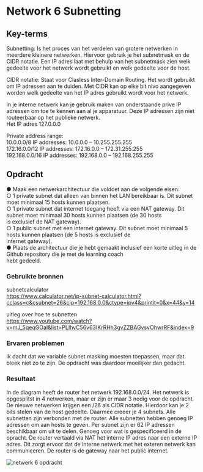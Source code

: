 # Network 6 Subnetting


## Key-terms
Subnetting: Is het proces van het verdelen van grotere netwerken in meerdere kleinere netwerken. Hiervoor gebruik je het subnetmask en de CIDR notatie. Een IP adres laat met behulp van het subnetmask zien welk gedeelte voor het netwerk wordt gebruikt en welk gedeelte voor de host. 

CIDR notatie: Staat voor Clasless Inter-Domain Routing. Het wordt gebruikt om IP adressen aan te duiden. Met CIDR kan op elke bit nivo aangegeven worden welk gedeelte van het IP adres gebruikt wordt voor het netwerk.   

In je interne netwerk kan je gebruik maken van onderstaande prive IP adressen om toe te kennen aan al je apparatuur. Deze IP adressen zijn niet routeerbaar op het publieke netwerk.   
Het IP adres 127.0.0.0

Private address range:   
10.0.0.0/8 IP addresses: 10.0.0.0 – 10.255.255.255  
172.16.0.0/12 IP addresses: 172.16.0.0 – 172.31.255.255    
192.168.0.0/16 IP addresses: 192.168.0.0 – 192.168.255.255





## Opdracht
●	Maak een netwerkarchitectuur die voldoet aan de volgende eisen:  
○	1 private subnet dat alleen van binnen het LAN bereikbaar is. Dit subnet moet minimaal 15 hosts kunnen plaatsen.  
○	1 private subnet dat internet toegang heeft via een NAT gateway. Dit subnet moet minimaal 30 hosts kunnen plaatsen (de 30 hosts  
    is exclusief de NAT gateway).  
○	1 public subnet met een internet gateway. Dit subnet moet minimaal 5 hosts kunnen plaatsen (de 5 hosts is exclusief de   
    internet gateway).  
●	Plaats de architectuur die je hebt gemaakt inclusief een korte uitleg in de Github repository die je met de learning coach   
    hebt gedeeld.


### Gebruikte bronnen
subnetcalculator  
https://www.calculator.net/ip-subnet-calculator.html?cclass=c&csubnet=26&cip=192.168.0.0&ctype=ipv4&printit=0&x=44&y=14

uitleg over hoe te subnetten  
https://www.youtube.com/watch?v=mJ_5qeqGOaI&list=PLIhvC56v63IKrRHh3gvZZBAGvsvOhwrRF&index=9

### Ervaren problemen
Ik dacht dat we variable subnet masking moesten toepassen, maar dat bleek niet zo te zijn. De opdracht was daardoor moeilijker dan gedacht.

### Resultaat  

In de diagram heeft de router het netwerk 192.168.0.0/24. Het netwerk is opgesplitst in 4 netwerken, maar er zijn er maar 3 nodig voor de opdracht. De nieuwe netwerken krijgen een /26 als CIDR notatie. Hierdoor kan je 2 bits stelen van de host gedeelte. Daarmee creeer je 4 subnets. Alle subnetten zijn verbonden met de router. Alle subnetten hebben genoeg IP adressen om aan hosts te geven. Per subnet zijn  er 62 IP adressen beschikbaar om uit te delen. Genoeg voor wat is gespecificeerd in de opracht. De router vertaald via NAT het interne IP adres naar een externe IP adres. Dit zorgt ervoor dat de interne netwerk met het exteren netwerk kan communiceren. De router is de gateway naar het public internet. 


![netwerk 6 opdracht](https://user-images.githubusercontent.com/123589199/232451648-d8e08495-c537-45f1-9f78-e1fea6d50103.png)

